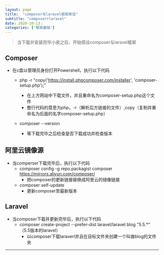```yaml
---
layout: page
title:  "composer与laravel框架架设"
subtitle: "composer+laravel"
date: 2020-10-13；
categories: ['框架基础']
---
```


> 当下载并安装完毕小皮之后，开始搭设composer与laravel框架

## Composer   
- 在c盘以管理员身份打开Powershell，执行以下代码 
    - php -r "copy('https://install.phpcomposer.com/installer', 'composer-setup.php');"
        - 在上方网站中下载文件，并且重命名为composer-setup.php这个文件
        - 整行代码的意思为php，-r（解析后方链接的文件）,copy（复制并重命名为后面的名字composer-setup.php）

    - composer --version
        - 等下载完毕之后检查是否下载成功并检查版本

## 阿里云镜像源
- 当comperser下载完毕后，执行以下代码
    - composer config -g repo.packagist composer https://mirrors.aliyun.com/composer/
        - 把composer的更新链接替换成阿里云的镜像链接
    - composer self-update
        - 更新composer至最新版本


## Laravel
- 当composer下载并更新完毕后，执行以下代码    
    - composer create-project --prefer-dist laravel/laravel blog "5.5.*"    （5.5版本的laravel）
        - 以composer下载laraverl并且在目标文件夹创建一个叫做blog的文件夹


---